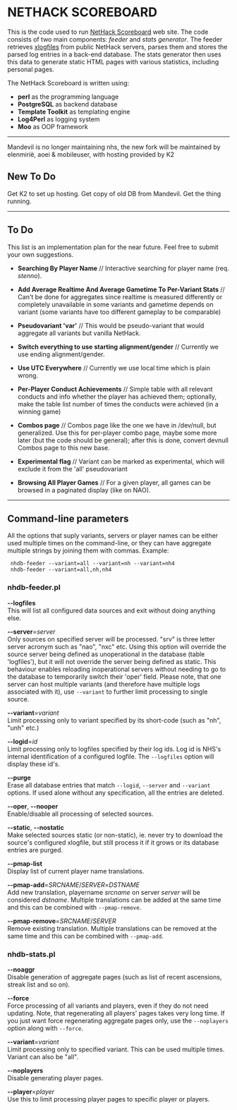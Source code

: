 # NETHACK SCOREBOARD

This is the code used to run [NetHack Scoreboard](https://scoreboard.xd.cm/) web site. The code consists of two main components: *feeder* and *stats generator*. The feeder retrieves [xlogfiles](http://nethackwiki.com/wiki/Xlogfile) from public NetHack servers, parses them and stores the parsed log entries in a back-end database. The stats generator then uses this data to generate static HTML pages with various statistics, including personal pages.

The NetHack Scoreboard is written using:

* **perl** as the programming language
* **PostgreSQL** as backend database
* **Template Toolkit** as templating engine
* **Log4Perl** as logging system
* **Moo** as OOP framework

-----
Mandevil is no longer maintaining nhs, the new fork will be maintained by elenmirië, aoei & mobileuser, with hosting provided by K2

## New To Do

Get K2 to set up hosting.
Get copy of old DB from Mandevil.
Get the thing running.

-----

## To Do

This list is an implementation plan for the near future. Feel free to submit your own suggestions.

* **Searching By Player Name** //
Interactive searching for player name (req. *stenno*).

* **Add Average Realtime And Average Gametime To Per-Variant Stats** // Can't be done for aggregates since realtime is measured differently or completely unavailable in some variants and gametime depends on variant (some variants have too different gameplay to be comparable)

* **Pseudovariant 'var'** // This would be pseudo-variant that would aggregate all variants but vanilla NetHack.

* **Switch everything to use starting alignment/gender** // Currently we use ending alignment/gender.

* **Use UTC Everywhere** // Currently we use local time which is plain wrong.

* **Per-Player Conduct Achievements** //
Simple table with all relevant conducts and info whether the player
has achieved them; optionally, make the table list number of times the
conducts were achieved (in a winning game)

* **Combos page** //
Combos page like the one we have in /dev/null, but generalized.  Use this
for per-player combo page, maybe some more later (but the code should be 
general); after this is done, convert devnull Combos page to this new base.

* **Experimental flag** //
Variant can be marked as experimental, which will exclude it from the 'all'
pseudovariant

* **Browsing All Player Games** //
For a given player, all games can be browsed in a paginated display (like on
NAO).

-----

## Command-line parameters

All the options that suply variants, servers or player names can be either used multiple times on the command-line, or they can have aggregate multiple strings by joining them with commas. Example:

     nhdb-feeder --variant=all --variant=nh --variant=nh4
     nhdb-feeder --variant=all,nh,nh4

### nhdb-feeder.pl

**--logfiles**  
This will list all configured data sources and exit without doing anything else.

**--server**=*server*  
Only sources on specified server will be processed. "srv" is three letter
server acronym such as "nao", "nxc" etc. Using this option will override the
source server being defined as unoperational in the database (table
'logfiles'), but it will not override the server being defined as static. This
behaviour enables reloading inoperational servers without needing to go to the
database to temporarily switch their 'oper' field. Please note, that one
server can host multiple variants (and therefore have multiple logs associated
with it), use `--variant` to further limit processing to single source.

**--variant**=*variant*  
Limit processing only to variant specified by its short-code (such as "nh", "unh" etc.)

**--logid**=*id*  
Limit processing only to logfiles specified by their log ids. Log id is NHS's internal identification of a configured logfile. The `--logfiles` option will display these id's.

**--purge**  
Erase all database entries that match `--logid`, `--server` and `--variant` options. If used alone without any specification, all the entries are deleted.

**--oper**, **--nooper**  
Enable/disable all processing of selected sources.

**--static**, **--nostatic**  
Make selected sources static (or non-static), ie. never try to download the source's configured xlogfile, but still
process it if it grows or its database entries are purged.

**--pmap-list**  
Display list of current player name translations.

**--pmap-add**=*SRCNAME*/*SERVER*=*DSTNAME*  
Add new translation, playername *srcname* on server *server* will be considered
*dstname*. Multiple translations can be added at the same time and this can be combined with `--pmap-remove`.

**--pmap-remove**=*SRCNAME*/*SERVER*  
Remove existing translation. Multiple translations can be removed at the same time and this can be combined with `--pmap-add`.

### nhdb-stats.pl

**--noaggr**  
Disable generation of aggregate pages (such as list of recent ascensions, streak list and so on).

**--force**  
Force processing of all variants and players, even if they do not need updating. Note, that regenerating all players' pages takes very long time. If you just want force regenerating aggregate pages only, use the `--noplayers` option along with `--force`.

**--variant**=*variant*  
Limit processing only to specified variant. This can be used multiple times. Variant can also be "all".

**--noplayers**  
Disable generating player pages.

**--player**=*player*  
Use this to limit processing player pages to specific player or players.
